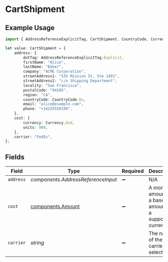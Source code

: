 # CartShipment

## Example Usage

```typescript
import { AddressReferenceExplicitTag, CartShipment, CountryCode, Currency } from "@boltpay/bolt-typescript-sdk/models/components";

let value: CartShipment = {
    address: {
        dotTag: AddressReferenceExplicitTag.Explicit,
        firstName: "Alice",
        lastName: "Baker",
        company: "ACME Corporation",
        streetAddress1: "535 Mission St, Ste 1401",
        streetAddress2: "c/o Shipping Department",
        locality: "San Francisco",
        postalCode: "94105",
        region: "CA",
        countryCode: CountryCode.Us,
        email: "alice@example.com",
        phone: "+14155550199",
    },
    cost: {
        currency: Currency.Usd,
        units: 900,
    },
    carrier: "FedEx",
};
```

## Fields

| Field                                                                | Type                                                                 | Required                                                             | Description                                                          | Example                                                              |
| -------------------------------------------------------------------- | -------------------------------------------------------------------- | -------------------------------------------------------------------- | -------------------------------------------------------------------- | -------------------------------------------------------------------- |
| `address`                                                            | *components.AddressReferenceInput*                                   | :heavy_minus_sign:                                                   | N/A                                                                  |                                                                      |
| `cost`                                                               | [components.Amount](../../models/components/amount.md)               | :heavy_minus_sign:                                                   | A monetary amount, i.e. a base unit amount and a supported currency. |                                                                      |
| `carrier`                                                            | *string*                                                             | :heavy_minus_sign:                                                   | The name of the carrier selected.                                    | FedEx                                                                |